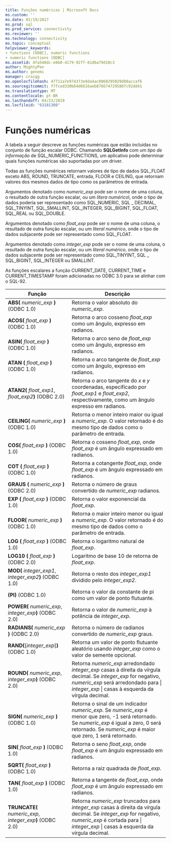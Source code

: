 ```yaml
---
title: Funções numéricas | Microsoft Docs
ms.custom: ''
ms.date: 01/19/2017
ms.prod: sql
ms.prod_service: connectivity
ms.reviewer: ''
ms.technology: connectivity
ms.topic: conceptual
helpviewer_keywords:
- functions [ODBC], numeric functions
- numeric functions [ODBC]
ms.assetid: 4fa548dc-e8b0-4179-92ff-81d6a79d10c3
author: MightyPen
ms.author: genemi
manager: craigg
ms.openlocfilehash: 47711a7e974373e9da4ac8068295029d88accaf6
ms.sourcegitcommit: f7fced330b64d6616aeb8766747295807c92dd41
ms.translationtype: MT
ms.contentlocale: pt-BR
ms.lasthandoff: 04/23/2019
ms.locfileid: "63181308"
---
```

# <a name="numeric-functions"></a>Funções numéricas
A tabela a seguir descreve as funções numéricas que estão incluídas no conjunto de função escalar ODBC. Chamando **SQLGetInfo** com um *tipo de informação* de SQL_NUMERIC_FUNCTIONS, um aplicativo pode determinar quais funções numéricas são suportadas por um driver.  
  
 Todas as funções numéricas retornam valores de tipo de dados SQL_FLOAT exceto ABS, ROUND, TRUNCATE, entrada, FLOOR e CEILING, que retornam valores dos mesmos dados de tipo como os parâmetros de entrada.  
  
 Argumentos denotado como *numeric_exp* pode ser o nome de uma coluna, o resultado de outra função escalar, ou um *litera numérico*l, onde o tipo de dados poderia ser representado como SQL_NUMERIC, SQL _ DECIMAL, SQL_TINYINT, SQL_SMALLINT, SQL_INTEGER, SQL_BIGINT, SQL_FLOAT, SQL_REAL ou SQL_DOUBLE.  
  
 Argumentos denotado como *float_exp* pode ser o nome de uma coluna, o resultado de outra função escalar, ou um *literal numérico*, onde o tipo de dados subjacente pode ser representado como SQL_FLOAT.  
  
 Argumentos denotado como *integer_exp* pode ser o nome de uma coluna, o resultado de outra função escalar, ou um *literal numérico*, onde o tipo de dados subjacente pode ser representado como SQL_TINYINT, SQL _ SQL_BIGINT, SQL_INTEGER ou SMALLINT.  
  
 As funções escalares a função CURRENT_DATE, CURRENT_TIME e CURRENT_TIMESTAMP foram adicionadas no ODBC 3.0 para se alinhar com o SQL-92.  
  
|Função|Descrição|  
|--------------|-----------------|  
|**ABS(** _numeric_exp_ **)**  (ODBC 1.0)|Retorna o valor absoluto do *numeric_exp*.|  
|**ACOS(** _float_exp_ **)**  (ODBC 1.0)|Retorna o arco cosseno *float_exp* como um ângulo, expresso em radianos.|  
|**ASIN(** _float_exp_ **)**  (ODBC 1.0)|Retorna o arco seno de *float_exp* como um ângulo, expresso em radianos.|  
|**ATAN (** _float_exp_ **)** (ODBC 1.0)|Retorna o arco tangente de *float_exp* como um ângulo, expresso em radianos.|  
|**ATAN2(** _float_exp1_, _float_exp2_**)**  (ODBC 2.0)|Retorna o arco tangente do *x* e *y* coordenadas, especificado por *float_exp1* e *float_exp2*, respectivamente, como um ângulo expresso em radianos.|  
|**CEILING(** _numeric_exp_ **)**  (ODBC 1.0)|Retorna o menor inteiro maior ou igual a *numeric_exp*. O valor retornado é do mesmo tipo de dados como o parâmetro de entrada.|  
|**COS(** _float_exp_ **)**  (ODBC 1.0)|Retorna o cosseno *float_exp*, onde *float_exp* é um ângulo expressado em radianos.|  
|**COT (** _float_exp_ **)** (ODBC 1.0)|Retorna a cotangente *float_exp*, onde *float_exp* é um ângulo expressado em radianos.|  
|**GRAUS (** _numeric_exp_ **)** (ODBC 2.0)|Retorna o número de graus convertido de *numeric_exp* radianos.|  
|**EXP (** _float_exp_ **)** (ODBC 1.0)|Retorna o valor exponencial da *float_exp*.|  
|**FLOOR(** _numeric_exp_ **)**  (ODBC 1.0)|Retorna o maior inteiro menor ou igual a *numeric_exp*. O valor retornado é do mesmo tipo de dados como o parâmetro de entrada.|  
|**LOG (** _float_exp_ **)** (ODBC 1.0)|Retorna o logaritmo natural de *float_exp*.|  
|**LOG10 (** _float_exp_ **)** (ODBC 2.0)|Logaritmo de base 10 de retorna de *float_exp*.|  
|**MOD(** _integer_exp1_, _integer_exp2_**)**  (ODBC 1.0)|Retorna o resto dos *integer_exp1* dividido pelo *integer_exp2*.|  
|**(PI)** (ODBC 1.0)|Retorna o valor da constante de pi como um valor de ponto flutuante.|  
|**POWER(** _numeric_exp_, _integer_exp_**)**  (ODBC 2.0)|Retorna o valor de *numeric_exp* à potência de *integer_exp*.|  
|**RADIANS(** _numeric_exp_ **)**  (ODBC 2.0)|Retorna o número de radianos convertido de *numeric_exp* graus.|  
|**RAND(**[*integer_exp*]**)**  (ODBC 1.0)|Retorna um valor de ponto flutuante aleatório usando *integer_exp* como o valor de semente opcional.|  
|**ROUND(** _numeric_exp_, _integer_exp_**)**  (ODBC 2.0)|Retorna *numeric_exp* arredondado *integer_exp* casas à direita da vírgula decimal. Se *integer_exp* for negativo, *numeric_exp* será arredondado para &#124; *integer_exp* &#124; casas à esquerda da vírgula decimal.|  
|**SIGN(** _numeric_exp_ **)**  (ODBC 1.0)|Retorna o sinal de um indicador *numeric_exp*. Se *numeric_exp* é menor que zero, -1 será retornado. Se *numeric_exp* é igual a zero, 0 será retornado. Se *numeric_exp* é maior que zero, 1 será retornado.|  
|**SIN(** _float_exp_ **)**  (ODBC 1.0)|Retorna o seno *float_exp*, onde *float_exp* é um ângulo expressado em radianos.|  
|**SQRT(** _float_exp_ **)**  (ODBC 1.0)|Retorna a raiz quadrada de *float_exp*.|  
|**TAN(** _float_exp_ **)**  (ODBC 1.0)|Retorna a tangente de *float_exp*, onde *float_exp* é um ângulo expressado em radianos.|  
|**TRUNCATE(** _numeric_exp_, _integer_exp_**)**  (ODBC 2.0)|Retorna *numeric_exp* truncados para *integer_exp* casas à direita da vírgula decimal. Se *integer_exp* for negativo, *numeric_exp* é cortada para &#124; *integer_exp* &#124; casas à esquerda da vírgula decimal.|
